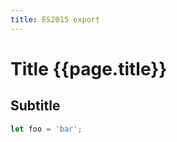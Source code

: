 ```yaml
---
title: ES2015 export
---
```


# Title {{page.title}}

## Subtitle

```javascript
let foo = 'bar';
```
